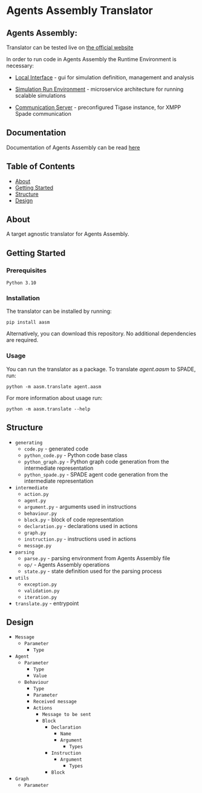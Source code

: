# Agents Assembly Translator

## Agents Assembly:
Translator can be tested live on [the official website](https://agents-assembly.com/)

In order to run code in Agents Assembly the Runtime Environment is necessary:

- [Local Interface](https://github.com/agent-based-information-flow-simulation/local-interface) - gui for simulation definition, management and analysis

- [Simulation Run Environment](https://github.com/agent-based-information-flow-simulation/simulation-run-environment) - microservice architecture for running scalable simulations

- [Communication Server](https://github.com/agent-based-information-flow-simulation/communication-server) - preconfigured Tigase instance, for XMPP Spade communication

## Documentation

Documentation of Agents Assembly can be read [here](DOCS.md)

## Table of Contents

- [About](#about)
- [Getting Started](#getting_started)
- [Structure](#structure)
- [Design](#Design)

## About <a name = "about"></a>

A target agnostic translator for Agents Assembly.

## Getting Started <a name = "getting_started"></a>

### Prerequisites

```
Python 3.10
```

### Installation
The translator can be installed by running:
```
pip install aasm
```
Alternatively, you can download this repository. No additional dependencies are required.

### Usage
You can run the translator as a package. To translate *agent.aasm* to SPADE, run:
```
python -m aasm.translate agent.aasm
```

For more information about usage run:
```
python -m aasm.translate --help
```

## Structure <a name = "structure"></a>

* `generating`
    * `code.py` - generated code
    * `python_code.py` - Python code base class
    * `python_graph.py` - Python graph code generation from the intermediate representation
    * `python_spade.py` - SPADE agent code generation from the intermediate representation
* `intermediate`
    * `action.py`
    * `agent.py`
    * `argument.py` - arguments used in instructions
    * `behaviour.py`
    * `block.py` - block of code representation
    * `declaration.py` - declarations used in actions
    * `graph.py`
    * `instruction.py` - instructions used in actions
    * `message.py`
* `parsing`
    * `parse.py` - parsing environment from Agents Assembly file
    * `op/` - Agents Assembly operations
    * `state.py` - state definition used for the parsing process
* `utils`
    * `exception.py`
    * `validation.py`
    * `iteration.py`
* `translate.py` - entrypoint

## Design <a name = "design"></a>
* `Message`
    * `Parameter`
        * `Type`
* `Agent`
    * `Parameter`
        * `Type`
        * `Value`
    * `Behaviour`
        * `Type`
        * `Parameter`
        * `Received message`
        * `Actions`
            * `Message to be sent`
            * `Block`
                * `Declaration`
                    * `Name`
                    * `Argument`
                        * `Types`
                * `Instruction`
                    * `Argument`
                        * `Types`
                * `Block`
* `Graph`
    * `Parameter`
